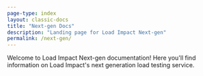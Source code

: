 ```yaml
---
page-type: index
layout: classic-docs
title: "Next-gen Docs"
description: "Landing page for Load Impact Next-gen"
permalink: /next-gen/
---
```

Welcome to Load Impact Next-gen documentation! Here you'll find information on Load Impact's next generation load testing service.